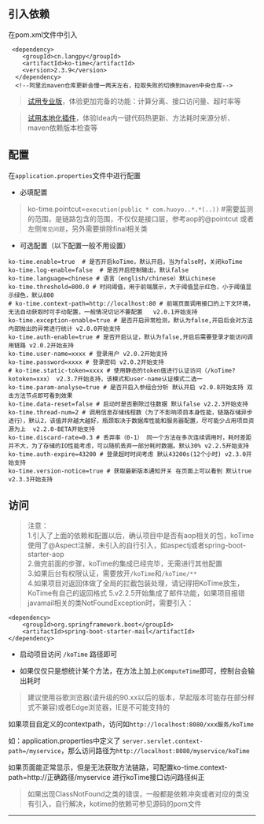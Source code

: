 ## 引入依赖

在pom.xml文件中引入


```
 <dependency>
    <groupId>cn.langpy</groupId>
    <artifactId>ko-time</artifactId>
    <version>2.3.9</version>
  </dependency>
  <!--阿里云maven仓库更新会慢一两天左右，拉取失败的切换到maven中央仓库-->
```

> [试用专业版](http://www.kotime.cn/docs/kaiyuan#/v220/pro)，体验更加完备的功能：计算分离、接口访问量、超时率等

> [试用本地化插件](http://www.kotime.cn/docs/kaiyuan#/v220/plugin)，体验Idea内一键代码热更新、方法耗时来源分析、maven依赖版本检查等

## 配置

在`application.properties`文件中进行配置

* 必填配置

>
> ko-time.pointcut=`execution(public * com.huoyo..*.*(..))`  #需要监测的范围，是链路包含的范围，不仅仅是接口层，参考aop的@pointcut 或者左侧`常见问题`，另外需要排除final相关类
>


* 可选配置（以下配置一般不用设置）

```
ko-time.enable=true  # 是否开启koTime，默认开启，当为false时，关闭koTime   
ko-time.log-enable=false  # 是否开启控制输出，默认false  
ko-time.language=chinese # 语言（english/chinese）默认chinese  
ko-time.threshold=800.0 # 时间阈值，用于前端展示，大于阈值显示红色，小于阈值显示绿色，默认800  
# ko-time.context-path=http://localhost:80 # 前端页面调用接口的上下文环境，无法自动获取时可手动配置，一般情况切记不要配置   v2.0.1开始支持  
ko-time.exception-enable=true # 是否开启异常检测，默认为false,开启后会对方法内部抛出的异常进行统计 v2.0.0开始支持  
ko-time.auth-enable=true # 是否开启认证，默认为false,开启后需要登录才能访问调用链路 v2.0.2开始支持  
ko-time.user-name=xxxx # 登录用户 v2.0.2开始支持  
ko-time.password=xxxx # 登录密码 v2.0.2开始支持  
# ko-time.static-token=xxxx # 使用静态的token值进行认证访问（/koTime?kotoken=xxx） v2.3.7开始支持，该模式和user-name认证模式二选一 
ko-time.param-analyse=true # 是否开启入参组合分析 默认开启 v2.0.8开始支持 双击方法节点即可看到效果 
ko-time.data-reset=false # 启动时是否删除过往数据 默认false v2.2.3开始支持
ko-time.thread-num=2 # 调用信息存储线程数（为了不影响项目本身性能，链路存储异步进行），默认2，该值并非越大越好，瓶颈取决于数据库性能和服务器配置，尽可能少占用项目资源为上  v2.2.0-BETA开始支持
ko-time.discard-rate=0.3 # 丢弃率（0-1） 同一个方法在多次连续调用时，耗时差距并不大，为了存储的IO性能考虑，可以随机丢弃一部分耗时数据。默认30% v2.2.5开始支持
ko-time.auth-expire=43200 # 登录超时时间考虑 默认43200s(12个小时) v2.3.0开始支持
ko-time.version-notice=true # 获取最新版本通知开关 在页面上可以看到 默认true v2.3.3开始支持
```

## 访问

> 注意：    
> 1.引入了上面的依赖和配置以后，确认项目中是否有aop相关的包，koTime使用了@Aspect注解，未引入的自行引入，如aspectj或者spring-boot-starter-aop        
> 2.做完前面的步骤，koTime的集成已经完毕，无需进行其他配置   
> 3.如果后台有权限认证，需要放开`/koTime`和`/koTime/**`  
> 4.如果项目对返回体做了全局的拦截包装处理，请记得把KoTime放生，KoTime有自己的返回格式
> 5.v2.2.5开始集成了邮件功能，如果项目报错javamail相关的类NotFoundException时，需要引入：

```
<dependency>
    <groupId>org.springframework.boot</groupId>
    <artifactId>spring-boot-starter-mail</artifactId>
</dependency>
```



* 启动项目访问 `/koTime` 路径即可

* 如果仅仅只是想统计某个方法，在方法上加上`@ComputeTime`即可，控制台会输出耗时


> 建议使用谷歌浏览器(请升级的90.xx以后的版本，早起版本可能存在部分样式不兼容)或者Edge浏览器，IE是不可能支持的

如果项目自定义的contextpath，访问如`http://localhost:8080/xxx服务/koTime`

如：application.properties中定义了 `server.servlet.context-path=/myservice`，那么访问路径为`http://localhost:8080/myservice/koTime`

如果页面能正常显示，但是无法获取方法链路，可配置ko-time.context-path=http://正确路径/myservice  进行koTime接口访问路径纠正

> 如果出现ClassNotFound之类的错误，一般都是依赖冲突或者对应的类没有引入，自行解决，kotime的依赖可参见源码的pom文件



---


